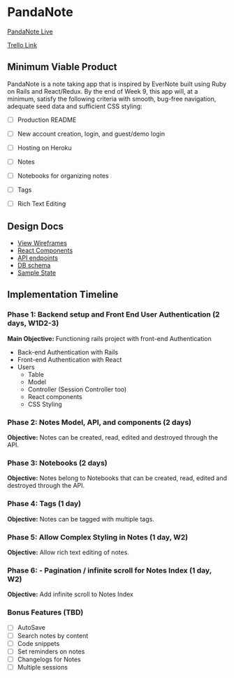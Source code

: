 # PandaNote
[PandaNote Live][heroku]

[Trello Link][trello]

[heroku]: http://www.herokuapp.com
[trello]: https://trello.com


## Minimum Viable Product
PandaNote is a note taking app that is inspired by EverNote built using Ruby on Rails and React/Redux. By the end of Week 9, this app will, at a minimum, satisfy the following criteria with smooth, bug-free navigation, adequate seed data and sufficient CSS styling:

- [ ] Production README
- [ ] New account creation, login, and guest/demo login
- [ ] Hosting on Heroku
- [ ] Notes
- [ ] Notebooks for organizing notes
- [ ] Tags
- [ ] Rich Text Editing


## Design Docs
* [View Wireframes][wireframes]
* [React Components][components]
* [API endpoints][api-endpoints]
* [DB schema][schema]
* [Sample State][sample-state]

[wireframes]: wireframes
[components]: component-hierarchy.md
[sample-state]: sample-state.md
[api-endpoints]: api-endpoints.md
[schema]: schema.md


## Implementation Timeline

### Phase 1: Backend setup and Front End User Authentication (2 days, W1D2-3)

**Main Objective:** Functioning rails project with front-end Authentication
* Back-end Authentication with Rails
* Front-end Authentication with React
* Users
  * Table
  * Model
  * Controller (Session Controller too)
  * React components
  * CSS Styling

### Phase 2: Notes Model, API, and components (2 days)

**Objective:** Notes can be created, read, edited and destroyed through
the API.

### Phase 3: Notebooks (2 days)

**Objective:** Notes belong to Notebooks that can be created, read, edited and destroyed through the API.

### Phase 4: Tags (1 day)

**Objective:** Notes can be tagged with multiple tags.

### Phase 5: Allow Complex Styling in Notes (1 day, W2)

**Objective:** Allow rich text editing of notes.

### Phase 6: - Pagination / infinite scroll for Notes Index (1 day, W2)

**Objective:** Add infinite scroll to Notes Index

### Bonus Features (TBD)
- [ ] AutoSave
- [ ] Search notes by content
- [ ] Code snippets
- [ ] Set reminders on notes
- [ ] Changelogs for Notes
- [ ] Multiple sessions

